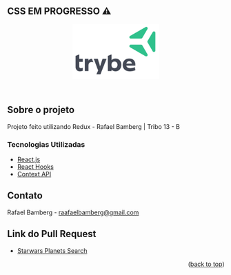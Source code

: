 ## CSS EM PROGRESSO ⚠️
<header>
  <img width="200px" src="9814df697eaf49815d7df109110815ff887b3457.png" alt="" />
 </header>

<!-- Sobre o projeto -->
## Sobre o projeto

Projeto feito utilizando Redux - Rafael Bamberg | Tribo 13 - B


### Tecnologias Utilizadas

* [React.js](https://reactjs.org/)
* [React Hooks](https://reactjs.org/)
* [Context API](https://reactjs.org/)


<!-- Contato -->
## Contato

Rafael Bamberg - raafaelbamberg@gmail.com

## Link do Pull Request
* [Starwars Planets Search](https://github.com/tryber/sd-013-b-project-starwars-planets-search/pull/135)

<p align="right">(<a href="#top">back to top</a>)</p>

